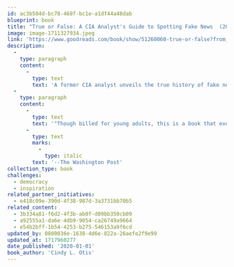 ```yaml
---
id: ac3b584d-bc78-468f-bc1e-a1df44a48dab
blueprint: book
title: "True or False: A CIA Analyst's Guide to Spotting Fake News  (2020)"
image: image-1711327934.jpeg
link: 'https://www.goodreads.com/book/show/51260060-true-or-false?from_search=true&from_srp=true&qid=Uyeh2kYUlv&rank=1'
description:
  -
    type: paragraph
    content:
      -
        type: text
        text: 'A former CIA analyst unveils the true history of fake news and gives readers tips on how to avoid falling victim to it in this highly designed informative YA nonfiction title.'
  -
    type: paragraph
    content:
      -
        type: text
        text: '"Though billed for young adults, this is a book that every adult should read." '
      -
        type: text
        marks:
          -
            type: italic
        text: '--The Washington Post'
collection_type: book
challenges:
  - democracy
  - inspiration
related_partner_initiatives:
  - e418c09e-390d-4f38-987d-3a3731bb70b5
related_content:
  - 3b334a81-f6d2-4f3b-ab0f-d09bb350cb09
  - a92555a1-da6e-4db9-9054-ca26749a9664
  - e54b2bff-1b54-4253-b275-546153a9f6cd
updated_by: 0800036e-1638-4d6e-822a-26aefe2f9e99
updated_at: 1717960277
date_published: '2020-01-01'
book_author: 'Cindy L. Otis'
---
```

